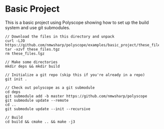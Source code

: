 # Basic Project

This is a basic project using Polyscope showing how to set up the build system and use git submodules.

```
// Download the files in this directory and unpack
curl -LJO https://github.com/nmwsharp/polyscope/examples/basic_project/these_files.tgz
tar -xzvf these_files.tgz
rm these_files.tgz

// Make some directories
mkdir deps && mkdir build

// Initialize a git repo (skip this if you're already in a repo)
git init .

// Check out polyscope as a git submodule
cd deps
git submodule add -b master https://github.com/nmwsharp/polyscope
git submodule update --remote
cd ..
git submodule update --init --recursive

// Build
cd build && cmake .. && make -j3

```

